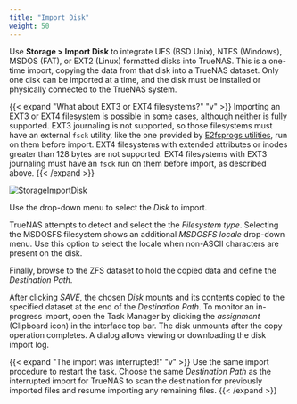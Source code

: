 ```yaml
---
title: "Import Disk"
weight: 50
---
```

 
Use **Storage > Import Disk** to integrate UFS (BSD Unix), NTFS (Windows), MSDOS (FAT), or EXT2 (Linux) formatted disks into TrueNAS.
This is a one-time import, copying the data from that disk into a TrueNAS dataset.
Only one disk can be imported at a time, and the disk must be installed or physically connected to the TrueNAS system.

{{< expand "What about EXT3 or EXT4 filesystems?" "v" >}}
Importing an EXT3 or EXT4 filesystem is possible in some cases, although neither is fully supported.
EXT3 journaling is not supported, so those filesystems must have an external `fsck` utility, like the one provided by [E2fsprogs utilities](https://e2fsprogs.sourceforge.net/), run on them before import.
EXT4 filesystems with extended attributes or inodes greater than 128 bytes are not supported.
EXT4 filesystems with EXT3 journaling must have an `fsck` run on them before import, as described above.
{{< /expand >}}

![StorageImportDisk](/images/CORE/12.0/StorageImportDisk.png "Import Disk Options")

Use the drop-down menu to select the *Disk* to import.

TrueNAS attempts to detect and select the the *Filesystem type*.
Selecting the MSDOSFS filesystem shows an additional *MSDOSFS locale* drop-down menu.
Use this option to select the locale when non-ASCII characters are present on the disk.

Finally, browse to the ZFS dataset to hold the copied data and define the *Destination Path*.

After clicking *SAVE*, the chosen *Disk* mounts and its contents copied to the specified dataset at the end of the *Destination Path*.
To monitor an in-progress import, open the Task Manager by clicking the <i class="material-icons" aria-hidden="true" title="Assignment">assignment</i> (Clipboard icon) in the interface top bar.
The disk unmounts after the copy operation completes.
A dialog allows viewing or downloading the disk import log.

{{< expand "The import was interrupted!" "v" >}}
Use the same import procedure to restart the task.
Choose the same *Destination Path* as the interrupted import for TrueNAS to scan the destination for previously imported files and resume importing any remaining files.
{{< /expand >}}
